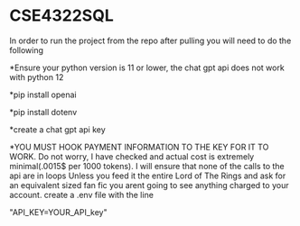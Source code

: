# CSE4322SQL
In order to run the project from the repo after pulling you will need to do the following

*Ensure your python version is 11 or lower, the chat gpt api does not work with python 12

*pip install openai

*pip install dotenv

*create a chat gpt api key

*YOU MUST HOOK PAYMENT INFORMATION TO THE KEY FOR IT TO WORK. Do not worry, I have checked and actual cost is extremely minimal(.0015$ per 1000 tokens). I will ensure that none of the calls to the api are in loops  Unless you feed it the entire Lord of The Rings and ask for an equivalent sized fan fic you arent going to see anything charged to your account.
create a .env file with the line

"API_KEY=YOUR_API_key"
